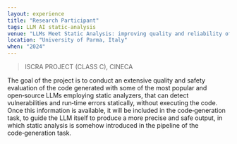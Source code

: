 ```yaml
---
layout: experience
title: "Research Participant"
tags: LLM AI static-analysis 
venue: "LLMs Meet Static Analysis: improving quality and reliability of AI‑generated code"
location: "University of Parma, Italy"
when: "2024"
---
```


> ISCRA PROJECT (CLASS C), CINECA

The goal of the project is to conduct an extensive quality and safety evaluation of the code generated with some of the most popular and open‑source LLMs employing static analyzers, that can detect vulnerabilities and run‑time errors statically, without executing the code. Once this information is available, it will be included in the code‑generation task, to guide the LLM itself to produce a more precise and safe output, in which static analysis is somehow introduced in the pipeline of the code‑generation task.